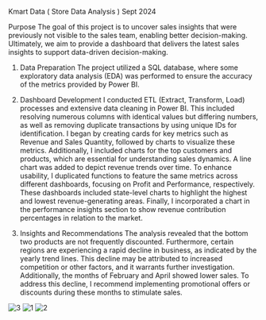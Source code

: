 Kmart Data ( Store Data Analysis ) Sept 2024

Purpose
The goal of this project is to uncover sales insights that were previously not visible to the sales team, enabling better decision-making. 
Ultimately, we aim to provide a dashboard that delivers the latest sales insights to support data-driven decision-making.

1. Data Preparation
The project utilized a SQL database, where some exploratory data analysis (EDA) was performed to ensure the accuracy of the metrics provided by Power BI.

2. Dashboard Development
I conducted ETL (Extract, Transform, Load) processes and extensive data cleaning in Power BI. This included resolving numerous columns with identical values but differing numbers, as well as removing duplicate transactions by using unique IDs for identification.
I began by creating cards for key metrics such as Revenue and Sales Quantity, followed by charts to visualize these metrics. Additionally, I included charts for the top customers and products, which are essential for understanding sales dynamics. 
A line chart was added to depict revenue trends over time.
To enhance usability, I duplicated functions to feature the same metrics across different dashboards, focusing on Profit and Performance, respectively. 
These dashboards included state-level charts to highlight the highest and lowest revenue-generating areas. Finally, I incorporated a chart in the performance insights section to show revenue contribution percentages in relation to the market.

3. Insights and Recommendations
The analysis revealed that the bottom two products are not frequently discounted. Furthermore, certain regions are experiencing a rapid decline in business, as indicated by the yearly trend lines.
 This decline may be attributed to increased competition or other factors, and it warrants further investigation.
Additionally, the months of February and April showed lower sales. To address this decline, I recommend implementing promotional offers or discounts during these months to stimulate sales.

![3](https://github.com/user-attachments/assets/211fc266-e391-49d1-9fa2-e0ba2ae88302)
![1](https://github.com/user-attachments/assets/d930f9d7-ae00-4e76-a64e-cdfe1b06447e)
![2](https://github.com/user-attachments/assets/c28834ab-1181-4414-b48c-07dc6d3bf152)

